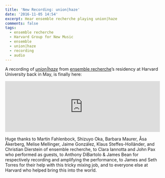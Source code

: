 ```yaml
---
title: 'New Recording: union|haze'
date: '2016-11-05 14:54'
excerpt: Hear ensemble recherche playing union|haze
comments: false
tags:
  - ensemble recherche
  - Harvard Group for New Music
  - ensemble
  - union|haze
  - recording
  - audio
---
```


A recording of [_union\|haze_](http://chrisswithinbank.net/2016/05/union-haze/) from [ensemble recherche](http://ensemble-recherche.de/)’s residency at Harvard University back in May, is finally here:

<p><iframe width="100%" height="166" scrolling="no" frameborder="no" src="https://w.soundcloud.com/player/?url=https%3A//api.soundcloud.com/tracks/291501558&amp;color=ff5500&amp;auto_play=false&amp;hide_related=false&amp;show_comments=true&amp;show_user=true&amp;show_reposts=false"></iframe></p>

Huge thanks to Martin Fahlenbock, Shizuyo Oka, Barbara Maurer, Åsa Åkerberg, Melise Mellinger, Jaime González, Klaus Steffes-Holländer, and Christian Dierstein of ensemble recherche, to Clara Iannotta and John Pax who performed as guests, to Anthony DiBartolo & James Bean for respectively recording and amplifying the performance, to James and Seth Torres for their help with this tricky mixing job, and to everyone else at Harvard who helped bring this into the world.
